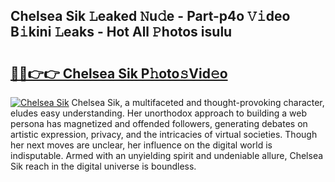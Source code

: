 ## Chelsea Sik 𝙻eaked 𝙽u𝚍e - Part-p4o 𝚅𝚒deo B𝚒kini 𝙻eaks - Hot All 𝙿hotos isulu

# <h2><a href="http://ld4uqj.urlbe.top/?page=Chelsea+Sik">🔗🔗👉👉 Chelsea Sik P𝚑oto𝚜Vid𝚎o</a></h2>

[![Chelsea Sik](https://i.imgur.com/eBuTRDB.gif)](http://ld4uqj.urlbe.top/?page=Chelsea+Sik)
Chelsea Sik, a multifaceted and thought-provoking character, eludes easy understanding. Her unorthodox approach to building a web persona has magnetized and offended followers, generating debates on artistic expression, privacy, and the intricacies of virtual societies. Though her next moves are unclear, her influence on the digital world is indisputable. Armed with an unyielding spirit and undeniable allure, Chelsea Sik reach in the digital universe is boundless.
